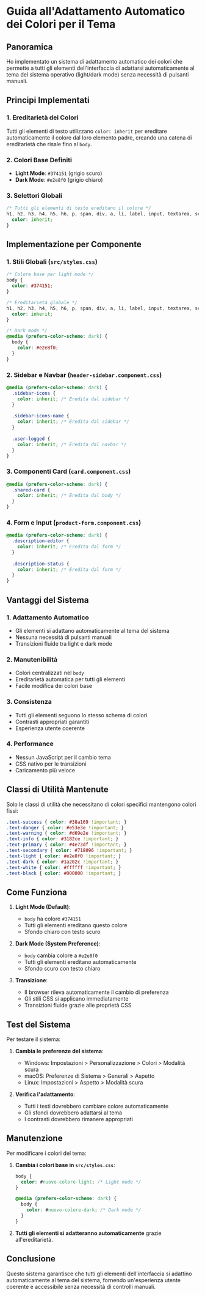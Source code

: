 # Guida all'Adattamento Automatico dei Colori per il Tema

## Panoramica

Ho implementato un sistema di adattamento automatico dei colori che permette a tutti gli elementi dell'interfaccia di adattarsi automaticamente al tema del sistema operativo (light/dark mode) senza necessità di pulsanti manuali.

## Principi Implementati

### 1. **Ereditarietà dei Colori**
Tutti gli elementi di testo utilizzano `color: inherit` per ereditare automaticamente il colore dal loro elemento padre, creando una catena di ereditarietà che risale fino al `body`.

### 2. **Colori Base Definiti**
- **Light Mode**: `#374151` (grigio scuro)
- **Dark Mode**: `#e2e8f0` (grigio chiaro)

### 3. **Selettori Globali**
```css
/* Tutti gli elementi di testo ereditano il colore */
h1, h2, h3, h4, h5, h6, p, span, div, a, li, label, input, textarea, select {
  color: inherit;
}
```

## Implementazione per Componente

### **1. Stili Globali (`src/styles.css`)**
```css
/* Colore base per light mode */
body {
  color: #374151;
}

/* Ereditarietà globale */
h1, h2, h3, h4, h5, h6, p, span, div, a, li, label, input, textarea, select {
  color: inherit;
}

/* Dark mode */
@media (prefers-color-scheme: dark) {
  body {
    color: #e2e8f0;
  }
}
```

### **2. Sidebar e Navbar (`header-sidebar.component.css`)**
```css
@media (prefers-color-scheme: dark) {
  .sidebar-icons {
    color: inherit; /* Eredita dal sidebar */
  }
  
  .sidebar-icons-name {
    color: inherit; /* Eredita dal sidebar */
  }
  
  .user-logged {
    color: inherit; /* Eredita dal navbar */
  }
}
```

### **3. Componenti Card (`card.component.css`)**
```css
@media (prefers-color-scheme: dark) {
  .shared-card {
    color: inherit; /* Eredita dal body */
  }
}
```

### **4. Form e Input (`product-form.component.css`)**
```css
@media (prefers-color-scheme: dark) {
  .description-editor {
    color: inherit; /* Eredita dal form */
  }
  
  .description-status {
    color: inherit; /* Eredita dal form */
  }
}
```

## Vantaggi del Sistema

### **1. Adattamento Automatico**
- Gli elementi si adattano automaticamente al tema del sistema
- Nessuna necessità di pulsanti manuali
- Transizioni fluide tra light e dark mode

### **2. Manutenibilità**
- Colori centralizzati nel `body`
- Ereditarietà automatica per tutti gli elementi
- Facile modifica dei colori base

### **3. Consistenza**
- Tutti gli elementi seguono lo stesso schema di colori
- Contrasti appropriati garantiti
- Esperienza utente coerente

### **4. Performance**
- Nessun JavaScript per il cambio tema
- CSS nativo per le transizioni
- Caricamento più veloce

## Classi di Utilità Mantenute

Solo le classi di utilità che necessitano di colori specifici mantengono colori fissi:

```css
.text-success { color: #38a169 !important; }
.text-danger { color: #e53e3e !important; }
.text-warning { color: #d69e2e !important; }
.text-info { color: #3182ce !important; }
.text-primary { color: #4e73df !important; }
.text-secondary { color: #718096 !important; }
.text-light { color: #e2e8f0 !important; }
.text-dark { color: #1a202c !important; }
.text-white { color: #ffffff !important; }
.text-black { color: #000000 !important; }
```

## Come Funziona

1. **Light Mode (Default)**:
   - `body` ha colore `#374151`
   - Tutti gli elementi ereditano questo colore
   - Sfondo chiaro con testo scuro

2. **Dark Mode (System Preference)**:
   - `body` cambia colore a `#e2e8f0`
   - Tutti gli elementi ereditano automaticamente
   - Sfondo scuro con testo chiaro

3. **Transizione**:
   - Il browser rileva automaticamente il cambio di preferenza
   - Gli stili CSS si applicano immediatamente
   - Transizioni fluide grazie alle proprietà CSS

## Test del Sistema

Per testare il sistema:

1. **Cambia le preferenze del sistema**:
   - Windows: Impostazioni > Personalizzazione > Colori > Modalità scura
   - macOS: Preferenze di Sistema > Generali > Aspetto
   - Linux: Impostazioni > Aspetto > Modalità scura

2. **Verifica l'adattamento**:
   - Tutti i testi dovrebbero cambiare colore automaticamente
   - Gli sfondi dovrebbero adattarsi al tema
   - I contrasti dovrebbero rimanere appropriati

## Manutenzione

Per modificare i colori del tema:

1. **Cambia i colori base in `src/styles.css`**:
   ```css
   body {
     color: #nuovo-colore-light; /* Light mode */
   }
   
   @media (prefers-color-scheme: dark) {
     body {
       color: #nuovo-colore-dark; /* Dark mode */
     }
   }
   ```

2. **Tutti gli elementi si adatteranno automaticamente** grazie all'ereditarietà.

## Conclusione

Questo sistema garantisce che tutti gli elementi dell'interfaccia si adattino automaticamente al tema del sistema, fornendo un'esperienza utente coerente e accessibile senza necessità di controlli manuali. 